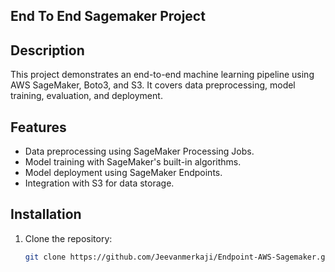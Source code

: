 ## End To End Sagemaker Project

## Description
This project demonstrates an end-to-end machine learning pipeline using AWS SageMaker, Boto3, and S3. It covers data preprocessing, model training, evaluation, and deployment.

## Features
- Data preprocessing using SageMaker Processing Jobs.
- Model training with SageMaker's built-in algorithms.
- Model deployment using SageMaker Endpoints.
- Integration with S3 for data storage.

## Installation
1. Clone the repository:
   ```bash
   git clone https://github.com/Jeevanmerkaji/Endpoint-AWS-Sagemaker.git
